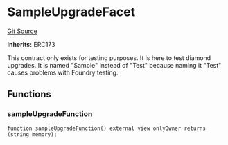 # SampleUpgradeFacet
[Git Source](https://github.com/thrackle-io/tron/blob/502533a6ffb2af342c0e88aaf7562842e91b57b1/src/protocol/diamond/SampleUpgradeFacet.sol)

**Inherits:**
ERC173

This contract only exists for testing purposes. It is here to test diamond upgrades. It is named "Sample" instead
of "Test" because naming it "Test" causes problems with Foundry testing.


## Functions
### sampleUpgradeFunction


```solidity
function sampleUpgradeFunction() external view onlyOwner returns (string memory);
```

